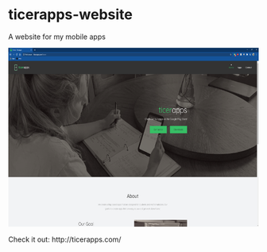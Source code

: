 # ticerapps-website
A website for my mobile apps
<p><img src="websiteHome.PNG" width="600" height="360"></p>
Check it out: http://ticerapps.com/
